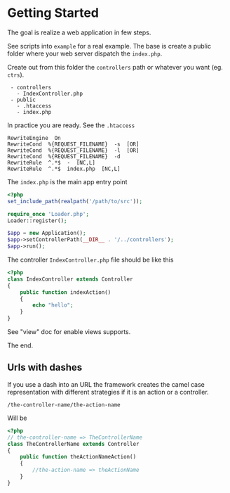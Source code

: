 # Getting Started

The goal is realize a web application in few steps.

See scripts into `example` for a real example. The base is create 
a public folder where your web server dispatch the `index.php`.

Create out from this folder the `controllers` path or whatever you
want (eg. `ctrs`).

```
 - controllers
   - IndexController.php
 - public
   - .htaccess
   - index.php
```

In practice you are ready. See the `.htaccess`

```
RewriteEngine  On
RewriteCond  %{REQUEST_FILENAME}  -s  [OR]
RewriteCond  %{REQUEST_FILENAME}  -l  [OR]
RewriteCond  %{REQUEST_FILENAME}  -d
RewriteRule  ^.*$  -  [NC,L]
RewriteRule  ^.*$  index.php  [NC,L]
```

The `index.php` is the main app entry point

```php
<?php 
set_include_path(realpath('/path/to/src'));

require_once 'Loader.php';
Loader::register();

$app = new Application();
$app->setControllerPath(__DIR__ . '/../controllers');
$app->run();
```

The controller `IndexController.php` file should be like this

```php
<?php 
class IndexController extends Controller
{
    public function indexAction()
    {
        echo "hello";
    }
}
```

See "view" doc for enable views supports.

The end.

## Urls with dashes

If you use a dash into an URL the framework creates the camel case
representation with different strategies if it is an action or a
controller.

```
/the-controller-name/the-action-name
```

Will be

```php
<?php
// the-controller-name => TheControllerName
class TheControllerName extends Controller
{
    public function theActionNameAction()
    {
        //the-action-name => theActionName
    }
}
```
